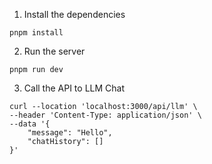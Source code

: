 1. Install the dependencies
```
pnpm install
```

2. Run the server
```
pnpm run dev
```

3. Call the API to LLM Chat
```
curl --location 'localhost:3000/api/llm' \
--header 'Content-Type: application/json' \
--data '{
    "message": "Hello",
    "chatHistory": []
}'
```